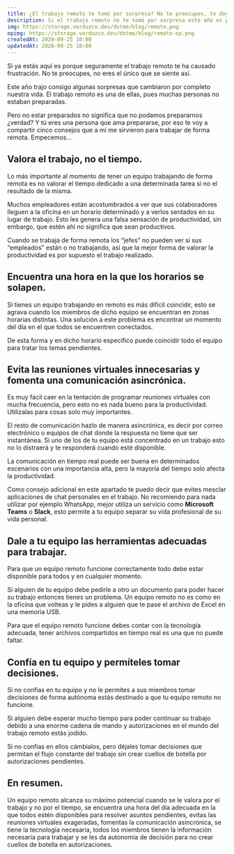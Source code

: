 ```yaml
---
title: ¿El trabajo remoto te tomó por sorpresa? No te preocupes, te doy unos consejos
description: Si el trabajo remoto no te tomó por sorpresa este año es porque ya lo hacías antes. Pero si lo hizo, te comparto unos consejos para que sea mejor.
img: https://storage.verduzco.dev/dotme/blog/remote.png
opimg: https://storage.verduzco.dev/dotme/blog/remote-op.png
createdAt: 2020-09-25 10:00
updatedAt: 2020-09-25 10:00
---
```


Si ya estás aquí es porque seguramente el trabajo remoto te ha causado frustración. No te preocupes, no eres el único que se siente así. 

Este año trajo consigo algunas sorpresas que cambiaron por completo nuestra vida. El trabajo remoto es una de ellas, pues muchas personas no estaban preparadas. 

Pero no estar preparados no significa que no podamos prepararnos ¿verdad? Y tú eres una persona que ama prepararse, por eso te voy a compartir cinco consejos que a mí me sirvieron para trabajar de forma remota. Empecemos... 

## Valora el trabajo, no el tiempo. 

Lo más importante al momento de tener un equipo trabajando de forma remota es no valorar el tiempo dedicado a una determinada tarea si no el resultado de la misma. 

Muchos empleadores están acostumbrados a ver que sus colaboradores lleguen a la oficina en un horario determinado y a verlos sentados en su lugar de trabajo. Esto les genera una falsa sensación de productividad, sin embargo, que estén ahí no significa que sean productivos. 

Cuando se trabaja de forma remota los “jefes” no pueden ver si sus “empleados” están o no trabajando, así que la mejor forma de valorar la productividad es por supuesto el trabajo realizado. 

## Encuentra una hora en la que los horarios se solapen.  

Si tienes un equipo trabajando en remoto es más difícil coincidir, esto se agrava cuando los miembros de dicho equipo se encuentran en zonas horarias distintas. Una solución a este problema es encontrar un momento del día en el que todos se encuentren conectados. 

De esta forma y en dicho horario específico puede coincidir todo el equipo para tratar los temas pendientes. 

## Evita las reuniones virtuales innecesarias y fomenta una comunicación asincrónica. 

Es muy fácil caer en la tentación de programar reuniones virtuales con mucha frecuencia, pero esto no es nada bueno para la productividad. Utilízalas para cosas solo muy importantes. 

El resto de comunicación hazlo de manera asincrónica, es decir por correo electrónico o equipos de chat donde la respuesta no tiene que ser instantánea. Si uno de los de tu equipo está concentrado en un trabajo esto no lo distraerá y te responderá cuando esté disponible. 

La comunicación en tiempo real puede ser buena en determinados escenarios con una importancia alta, pero la mayoría del tiempo solo afecta la productividad. 

Como consejo adicional en este apartado te puedo decir que evites mesclar aplicaciones de chat personales en el trabajo. No recomiendo para nada utilizar por ejemplo WhatsApp, mejor utiliza un servicio como **Microsoft Teams** o **Slack**, esto permite a tu equipo separar su vida profesional de su vida personal. 

## Dale a tu equipo las herramientas adecuadas para trabajar. 

Para que un equipo remoto funcione correctamente todo debe estar disponible para todos y en cualquier momento. 

Si alguien de tu equipo debe pedirle a otro un documento para poder hacer su trabajo entonces tienes un problema. Un equipo remoto no es como en la oficina que volteas y le pides a alguien que te pase el archivo de Excel en una memoria USB. 

Para que el equipo remoto funcione debes contar con la tecnología adecuada, tener archivos compartidos en tiempo real es una que no puede faltar. 

## Confía en tu equipo y permíteles tomar decisiones. 

Si no confías en tu equipo y no le permites a sus miembros tomar decisiones de forma autónoma estás destinado a que tu equipo remoto no funcione. 

Si alguien debe esperar mucho tiempo para poder continuar su trabajo debido a una enorme cadena de mando y autorizaciones en el mundo del trabajo remoto estás jodido. 

Si no confías en ellos cámbialos, pero déjales tomar decisiones que permitan el flujo constante del trabajo sin crear cuellos de botella por autorizaciones pendientes. 

## En resumen. 

Un equipo remoto alcanza su máximo potencial cuando se le valora por el trabajo y no por el tiempo, se encuentra una hora del día adecuada en la que todos estén disponibles para resolver asuntos pendientes, evitas las reuniones virtuales exageradas, fomentas la comunicación asincrónica, se tiene la tecnología necesaria, todos los miembros tienen la información necesaria para trabajar y se les da autonomía de decisión para no crear cuellos de botella en autorizaciones. 